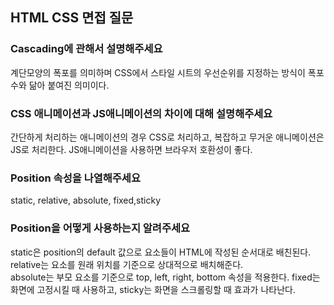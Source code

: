 ## HTML CSS 면접 질문

### Cascading에 관해서 설명해주세요  
계단모양의 폭포를 의미하며 CSS에서 스타일 시트의 우선순위를 지정하는 방식이 폭포수와 닮아 붙여진 의미이다.  

### CSS 애니메이션과 JS애니메이션의 차이에 대해 설명해주세요  
간단하게 처리하는 애니메이션의 경우 CSS로 처리하고, 복잡하고 무거운 애니메이션은 JS로 처리한다. JS애니메이션을 사용하면 브라우저 호환성이 좋다.  

### Position 속성을 나열해주세요  
static, relative, absolute, fixed,sticky    

### Position을 어떻게 사용하는지 알려주세요  
static은 position의 default 값으로 요소들이 HTML에 작성된 순서대로 배친된다. relative는 요소를 원래 위치를 기준으로 상대적으로 배치해준다.  
absolute는 부모 요소를 기준으로 top, left, right, bottom 속성을 적용한다. fixed는 화면에 고정시킬 때 사용하고, sticky는 화면을 스크롤링할 때 효과가 나타난다.  
